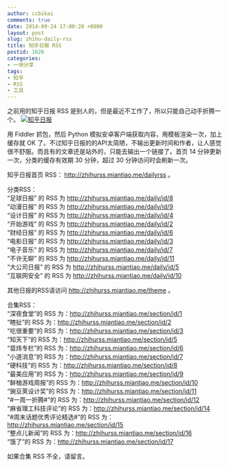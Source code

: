 ```yaml
---
author: ccbikai
comments: true
date: 2014-09-24 17:00:28 +0800
layout: post
slug: zhihu-daily-rss
title: 知乎日报 RSS
postid: 1626
categories:
- 一块分享
tags:
- 知乎
- RSS
- 工具
---
```

之前用的知乎日报 RSS 是别人的，但是最近不工作了，所以只能自己动手折腾一个。 
[![知乎日报](https://dn-mtimg.qbox.me/large/c74746f0gw1ei8pvavboij20r808cmz2.jpg)](https://dn-mtimg.qbox.me/large/c74746f0gw1ei8pvavboij20r808cmz2.jpg)

<!-- more -->
用 Fiddler 抓包，然后 Python 模拟安卓客户端获取内容，用模板渲染一次，加上缓存就 OK 了。不过知乎日报的的API太简陋，不输出更新时间和作者，让人感觉很不舒服。而且有的文章还是站外的，只能去输出一个链接了。首页 14 分钟更新一次，分类的缓存有效期 30 分钟，超过 30 分钟访问时会刷新一次。

知乎日报首页 RSS： http://zhihurss.miantiao.me/dailyrss 。

分类RSS：  
“足球日报” 的 RSS 为 http://zhihurss.miantiao.me/daily/id/8  
“动漫日报” 的 RSS 为 http://zhihurss.miantiao.me/daily/id/9  
“设计日报” 的 RSS 为 http://zhihurss.miantiao.me/daily/id/4  
“开始游戏” 的 RSS 为 http://zhihurss.miantiao.me/daily/id/2  
“财经日报” 的 RSS 为 http://zhihurss.miantiao.me/daily/id/6  
“电影日报” 的 RSS 为 http://zhihurss.miantiao.me/daily/id/3  
“电子音乐” 的 RSS 为 http://zhihurss.miantiao.me/daily/id/7  
“不许无聊” 的 RSS 为 http://zhihurss.miantiao.me/daily/id/11  
“大公司日报” 的 RSS 为 http://zhihurss.miantiao.me/daily/id/5  
“互联网安全” 的 RSS 为 http://zhihurss.miantiao.me/daily/id/10  

其他日报的RSS请访问 http://zhihurss.miantiao.me/theme 。

合集RSS：  
“深夜食堂”的 RSS 为：http://zhihurss.miantiao.me/section/id/1  
“瞎扯”的 RSS 为：http://zhihurss.miantiao.me/section/id/2  
“吃很重要”的 RSS 为：http://zhihurss.miantiao.me/section/id/3  
“知天下”的 RSS 为：http://zhihurss.miantiao.me/section/id/5  
“苗炜专栏”的 RSS 为：http://zhihurss.miantiao.me/section/id/6  
“小道消息”的 RSS 为：http://zhihurss.miantiao.me/section/id/7  
“硬科技”的 RSS 为：http://zhihurss.miantiao.me/section/id/8  
“最美应用”的 RSS 为：http://zhihurss.miantiao.me/section/id/9  
“鲜柚游戏周报”的 RSS 为：http://zhihurss.miantiao.me/section/id/10  
“豌豆荚设计奖”的 RSS 为：http://zhihurss.miantiao.me/section/id/11  
“#一周一折腾#”的 RSS 为：http://zhihurss.miantiao.me/section/id/12  
“麻省理工科技评论”的 RSS 为：http://zhihurss.miantiao.me/section/id/14  
“#周末话题优秀评论精选#”的 RSS 为：http://zhihurss.miantiao.me/section/id/15  
“整点儿新闻”的 RSS 为：http://zhihurss.miantiao.me/section/id/16  
“饿了”的 RSS 为：http://zhihurss.miantiao.me/section/id/17  

如果合集 RSS 不全，请留言。
